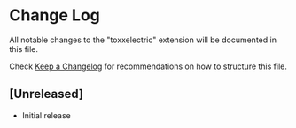 # Change Log

All notable changes to the "toxxelectric" extension will be documented in this file.

Check [Keep a Changelog](http://keepachangelog.com/) for recommendations on how to structure this file.

## [Unreleased]

- Initial release
